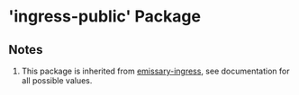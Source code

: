 # 'ingress-public' Package

## Notes

1. This package is inherited from [emissary-ingress](emissary-ingress.md), see documentation for all possible values.